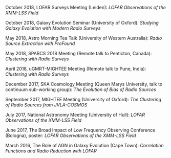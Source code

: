 October 2018, LOFAR Surveys Meeting (Leiden): _LOFAR Observations of the XMM-LSS Field_

October 2018, Galaxy Evolution Seminar (University of Oxford): _Studying Galaxy Evolution with Modern Radio Surveys_

May 2018, Astro Morning Tea Talk (University of Western Australia): _Radio Source Extraction with ProFound_

May 2018, SPARCS 2018 Meeting (Remote talk to Penticton, Canada): _Clustering with Radio Surveys_

April 2018, uGMRT-MIGHTEE Meeting (Remote talk to Pune, India): _Clustering with Radio Surveys_

December 2017, SKA Cosmology Meeting (Queen Marys University, talk to continuum sub-working group): _The Evolution of Bias of Radio Sources_

September 2017, MIGHTEE Meeting (University of Oxford): _The Clustering of Radio Sources from JVLA-COSMOS_

July 2017, National Astronomy Meeting (University of Hull): _LOFAR Observations of the XMM-LSS Field_

June 2017, The Broad Impact of Low Frequency Observing Conference (Bologna), poster: _LOFAR Observations of the XMM-LSS Field_

March 2016, The Role of AGN in Galaxy Evolution (Cape Town): _Correlation Functions and Radio Reduction with LOFAR_
